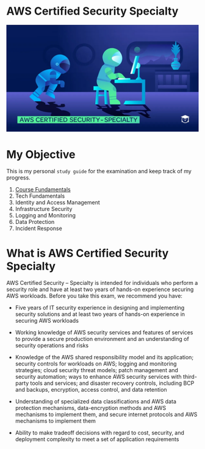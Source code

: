 # AWS Certified Security Specialty
![AWS Certified Security Specialty](6dcb4b429e6ff816bfcad6e4de6e984e.png)

# My Objective
This is my personal `study guide` for the examination and keep track of my progress.
1. [Course Fundamentals](Course%20Fundamentals)
2. Tech Fundamentals
3. Identity and Access Management
4. Infrastructure Security
5. Logging and Monitoring
6. Data Protection
7. Incident Response
# What is AWS Certified Security Specialty
AWS Certified Security – Specialty is intended for individuals who perform a security role and have at least two years of hands-on experience securing AWS workloads. Before you take this exam, we recommend you have:

* Five years of IT security experience in designing and implementing security solutions and at least two years of hands-on experience in securing AWS workloads

* Working knowledge of AWS security services and features of services to provide a secure production environment and an understanding of security operations and risks

* Knowledge of the AWS shared responsibility model and its application; security controls for workloads on AWS; logging and monitoring strategies; cloud security threat models; patch management and security automation; ways to enhance AWS security services with third-party tools and services; and disaster recovery controls, including BCP and backups, encryption, access control, and data retention

* Understanding of specialized data classifications and AWS data protection mechanisms, data-encryption methods and AWS mechanisms to implement them, and secure internet protocols and AWS mechanisms to implement them

* Ability to make tradeoff decisions with regard to cost, security, and deployment complexity to meet a set of application requirements